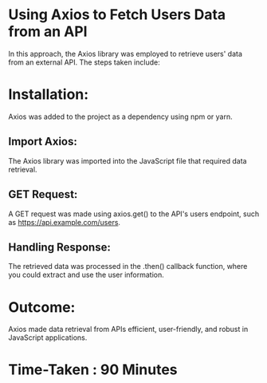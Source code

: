 # Using Axios to Fetch Users Data from an API

In this approach, the Axios library was employed to retrieve users' data from an external API. The steps taken include:

# Installation:

Axios was added to the project as a dependency using npm or yarn.

## Import Axios:

The Axios library was imported into the JavaScript file that required data retrieval.

## GET Request:

A GET request was made using axios.get() to the API's users endpoint, such as https://api.example.com/users.

## Handling Response:

The retrieved data was processed in the .then() callback function, where you could extract and use the user information.

# Outcome:

Axios made data retrieval from APIs efficient, user-friendly, and robust in JavaScript applications.

# Time-Taken : 90 Minutes
